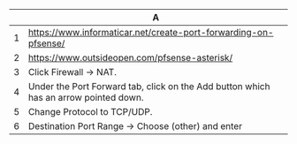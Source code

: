 |   | A                                                                                     |
|---|---------------------------------------------------------------------------------------|
| 1 | https://www.informaticar.net/create-port-forwarding-on-pfsense/                 |
| 2 | https://www.outsideopen.com/pfsense-asterisk/                                      |
| 3 | Click Firewall -> NAT.                                                              |
| 4 | Under the Port Forward tab, click on the Add button which has an arrow pointed down. |
| 5 | Change Protocol to TCP/UDP.                                                          |
| 6 | Destination Port Range -> Choose (other) and enter                                 |
